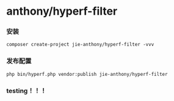 # anthony/hyperf-filter

### 安装
```
composer create-project jie-anthony/hyperf-filter -vvv
```
### 发布配置
```
php bin/hyperf.php vendor:publish jie-anthony/hyperf-filter
```

### testing！！！